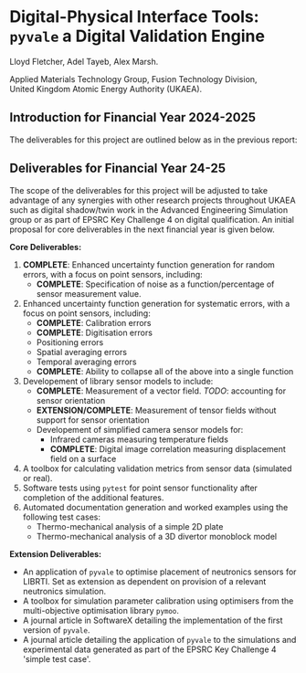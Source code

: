 # Digital-Physical Interface Tools: `pyvale` a Digital Validation Engine

Lloyd Fletcher, Adel Tayeb, Alex Marsh.<br>

Applied Materials Technology Group, Fusion Technology Division,<br>
United Kingdom Atomic Energy Authority (UKAEA).

## Introduction for Financial Year 2024-2025

The deliverables for this project are outlined below as in the previous report:

## Deliverables for Financial Year 24-25

The scope of the deliverables for this project will be adjusted to take advantage of any synergies with other research projects throughout UKAEA such as digital shadow/twin work in the Advanced Engineering Simulation group or as part of EPSRC Key Challenge 4 on digital qualification. An initial proposal for core deliverables in the next financial year is given below.

**Core Deliverables:**

1. **COMPLETE**: Enhanced uncertainty function generation for random errors, with a focus on point sensors, including:
    - **COMPLETE**: Specification of noise as a function/percentage of sensor measurement value.
2. Enhanced uncertainty function generation for systematic errors, with a focus on point sensors, including:
    - **COMPLETE**: Calibration errors
    - **COMPLETE**: Digitisation errors
    - Positioning errors
    - Spatial averaging errors
    - Temporal averaging errors
    - **COMPLETE**: Ability to collapse all of the above into a single function
3. Developement of library sensor models to include:
    - **COMPLETE**: Measurement of a vector field. *TODO*: accounting for sensor orientation
    - **EXTENSION/COMPLETE**: Measurement of tensor fields without support for sensor orientation
    - Developement of simplified camera sensor models for:
        - Infrared cameras measuring temperature fields
        - **COMPLETE**: Digital image correlation measuring displacement field on a surface
4. A toolbox for calculating validation metrics from sensor data (simulated or real).
5. Software tests using `pytest` for point sensor functionality after completion of the additional features.
6. Automated documentation generation and worked examples using the following test cases:
    - Thermo-mechanical analysis of a simple 2D plate
    - Thermo-mechanical analysis of a 3D divertor monoblock model

**Extension Deliverables:**
- An application of `pyvale` to optimise placement of neutronics sensors for LIBRTI. Set as extension as dependent on provision of a relevant neutronics simulation.
- A toolbox for simulation parameter calibration using optimisers from the multi-objective optimisation library `pymoo`.
- A journal article in SoftwareX detailing the implementation of the first version of `pyvale`.
- A journal article detailing the application of `pyvale` to the simulations and experimental data generated as part of the EPSRC Key Challenge 4 'simple test case'.